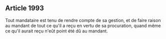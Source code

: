 Article 1993
----
Tout mandataire est tenu de rendre compte de sa gestion, et de faire raison au
mandant de tout ce qu'il a reçu en vertu de sa procuration, quand même ce qu'il
aurait reçu n'eût point été dû au mandant.
